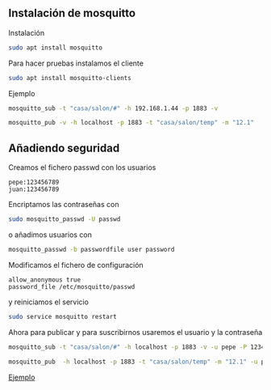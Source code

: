 ## Instalación de mosquitto

Instalación

```sh
sudo apt install mosquitto

```

Para hacer pruebas instalamos el cliente

```sh
sudo apt install mosquitto-clients
```

Ejemplo

```sh
mosquitto_sub -t "casa/salon/#" -h 192.168.1.44 -p 1883 -v

mosquitto_pub -v -h localhost -p 1883 -t "casa/salon/temp" -m "12.1"
```

## Añadiendo seguridad

Creamos el fichero passwd con los usuarios

```
pepe:123456789
juan:123456789
```

Encriptamos las contraseñas con

```sh
sudo mosquitto_passwd -U passwd
```

o añadimos usuarios con

```sh
mosquitto_passwd -b passwordfile user password
```

Modificamos el fichero de configuración

```
allow_anonymous true
password_file /etc/mosquitto/passwd
```

y reiniciamos el servicio

```sh
sudo service mosquitto restart
```

Ahora para publicar y para suscribirnos usaremos el usuario y la contraseña


```sh
mosquitto_sub -t "casa/salon/#" -h localhost -p 1883 -v -u pepe -P 123456789

mosquitto_pub  -h localhost -p 1883 -t "casa/salon/temp" -m "12.1" -u pepe -P 123456789
```

[Ejemplo](http://www.steves-internet-guide.com/mqtt-username-password-example/)


